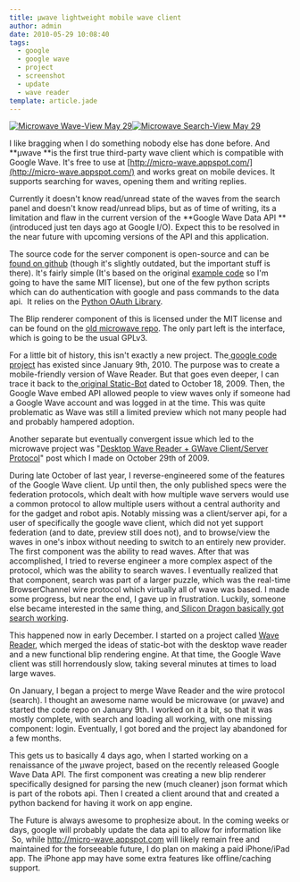 ```yaml
---
title: μwave lightweight mobile wave client
author: admin
date: 2010-05-29 10:08:40
tags: 
  - google
  - google wave
  - project
  - screenshot
  - update
  - wave reader
template: article.jade
---
```


[![](http-micro-wave.appspot.com-static-ui.html-Chromium_025.png "Microwave Wave-View May 29")](http-micro-wave.appspot.com-static-ui.html-Chromium_025.png)[![](http-micro-wave.appspot.com-static-ui.html-Chromium_023.png "Microwave Search-View May 29")](http-micro-wave.appspot.com-static-ui.html-Chromium_023.png)

I like bragging when I do something nobody else has done before. And **μwave **is the first true third-party wave client which is compatible with Google Wave. It's free to use at [http://micro-wave.appspot.com/](http://micro-wave.appspot.com/) and works great on mobile devices. It supports searching for waves, opening them and writing replies.

Currently it doesn't know read/unread state of the waves from the search panel and doesn't know read/unread blips, but as of time of writing, its a limitation and flaw in the current version of the **Google Wave Data API **(introduced just ten days ago at Google I/O). Expect this to be resolved in the near future with upcoming versions of the API and this application.

The source code for the server component is open-source and can be [found on github](http://gist.github.com/417035) (though it's slightly outdated, but the important stuff is there). It's fairly simple (It's based on the original [example code](http://oauth.googlecode.com/svn/code/python/oauth/example/client.py) so I'm going to have the same MIT license), but one of the few python scripts which can do authentication with google and pass commands to the data api.  It relies on the [Python OAuth Library](http://oauth.googlecode.com/svn/code/python/oauth/).

The Blip renderer component of this is licensed under the MIT license and can be found on the [old microwave repo](http://microwave.googlecode.com/hg/bliprender2.html). The only part left is the interface, which is going to be the usual GPLv3.

For a little bit of history, this isn't exactly a new project. The[ google code project](http://code.google.com/p/microwave/source/detail?r=cb27d32b3a5ee5aeaef38c58463268e7931f60f0) has existed since January 9th, 2010\. The purpose was to create a mobile-friendly version of Wave Reader. But that goes even deeper, I can trace it back to the[ original Static-Bot](http://static-bot.appspot.com/view/?id=googlewave.com!w+DUX6159GV) dated to October 18, 2009\. Then, the Google Wave embed API allowed people to view waves only if someone had a Google Wave account and was logged in at the time. This was quite problematic as Wave was still a limited preview which not many people had and probably hampered adoption.

Another separate but eventually convergent issue which led to the microwave project was "[Desktop Wave Reader + GWave Client/Server Protocol](http://antimatter15.com/misc/read/?googlewave.com!w+Ze3l0mj0A)" post which I made on October 29th of 2009.

During late October of last year, I reverse-engineered some of the features of the Google Wave client. Up until then, the only published specs were the federation protocols, which dealt with how multiple wave servers would use a common protocol to allow multiple users without a central authority and for the gadget and robot apis. Notably missing was a client/server api, for a user of specifically the google wave client, which did not yet support federation (and to date, preview still does not), and to browse/view the waves in one's inbox without needing to switch to an entirely new provider. The first component was the ability to read waves. After that was accomplished, I tried to reverse engineer a more complex aspect of the protocol, which was the ability to search waves. I eventually realized that that component, search was part of a larger puzzle, which was the real-time BrowserChannel wire protocol which virtually all of wave was based. I made some progress, but near the end, I gave up in frustration. Luckily, someone else became interested in the same thing, and[ Silicon Dragon basically got search working](github.com/waverz/waveclient).

This happened now in early December. I started on a project called [Wave Reader](2010/01/wave-reader-4-6/), which merged the ideas of static-bot with the desktop wave reader and a new functional blip rendering engine. At that time, the Google Wave client was still horrendously slow, taking several minutes at times to load large waves.

On January, I began a project to merge Wave Reader and the wire protocol (search). I thought an awesome name would be microwave (or μwave) and started the code repo on January 9th. I worked on it a bit, so that it was mostly complete, with search and loading all working, with one missing component: login. Eventually, I got bored and the project lay abandoned for a few months.

This gets us to basically 4 days ago, when I started working on a renaissance of the μwave project, based on the recently released Google Wave Data API. The first component was creating a new blip renderer specifically designed for parsing the new (much cleaner) json format which is part of the robots api. Then I created a client around that and created a python backend for having it work on app engine.

The Future is always awesome to prophesize about. In the coming weeks or days, google will probably update the data api to allow for information like  So, while http://micro-wave.appspot.com will likely remain free and maintained for the forseeable future, I do plan on making a paid iPhone/iPad app. The iPhone app may have some extra features like offline/caching support.
